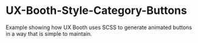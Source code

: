 # UX-Booth-Style-Category-Buttons
Example showing how UX Booth uses SCSS to generate animated buttons in a way that is simple to maintain.
